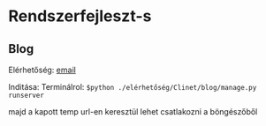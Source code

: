 # Rendszerfejleszt-s
## Blog

Elérhetőség: [email](dani.csehovics@gmail.com)


Inditása: 
Terminálrol:
`$python ./elérhetőség/Clinet/blog/manage.py runserver`

majd a kapott temp url-en keresztül lehet csatlakozni a böngészőből
